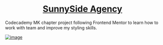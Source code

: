 <h1 align="center"><a href="https://hyosssssun.github.io/sunnysideagency-mk/"><b>SunnySide Agency</b></a></h1>

Codecademy MK chapter project following Frontend Mentor to learn how to work with team and improve my styling skills.

[![image](https://user-images.githubusercontent.com/59310859/202826585-971f33d5-98fe-4163-93f8-3d0b0bf34d29.png)](https://hyosssssun.github.io/sunnysideagency-mk/)
